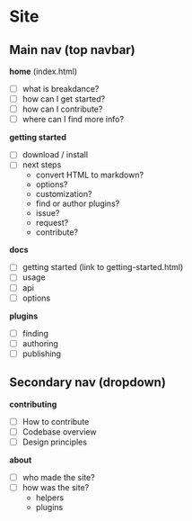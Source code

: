 # Site

## Main nav (top navbar)

**home** (index.html)

- [ ] what is breakdance?
- [ ] how can I get started?
- [ ] how can I contribute?
- [ ] where can I find more info?

**getting started**

- [ ] download / install
- [ ] next steps
  * convert HTML to markdown?
  * options?
  * customization?
  * find or author plugins?
  * issue?
  * request?
  * contribute?

**docs**

- [ ] getting started (link to getting-started.html)
- [ ] usage
- [ ] api
- [ ] options 

**plugins**

- [ ] finding
- [ ] authoring
- [ ] publishing

## Secondary nav (dropdown)

**contributing**

- [ ] How to contribute
- [ ] Codebase overview
- [ ] Design principles

**about**

- [ ] who made the site?
- [ ] how was the site?
  * helpers
  * plugins
